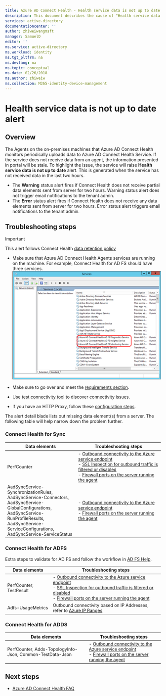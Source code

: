 ```yaml
---
title: Azure AD Connect Health - Health service data is not up to date alert | Microsoft Docs
description: This document describes the cause of "Health service data is not up to date" alert and how to troubleshoot it.
services: active-directory
documentationcenter: ''
author: zhiweiwangmsft
manager: SamuelD
editor: ''
ms.service: active-directory
ms.workload: identity
ms.tgt_pltfrm: na
ms.devlang: na
ms.topic: conceptual
ms.date: 02/26/2018
ms.author: zhiweiw
ms.collection: M365-identity-device-management
---
```


# Health service data is not up to date alert

## Overview
The Agents on the on-premises machines that Azure AD Connect Health monitors periodically uploads data to Azure AD Connect Health Service. If the service does not receive data from an agent, the information presented in portal will be stale. To highlight the issue, the service will raise **Health service data is not up to date** alert. This is generated when the service has not received data in the last two hours.  

* The **Warning** status alert fires if Connect Health does not receive partial data elements sent from server for two hours. Warning status alert does not trigger email notifications to the tenant admin.
* The **Error** status alert fires if Connect Health does not receive any data elements sent from server for two hours. Error status alert triggers email notifications to the tenant admin.


## Troubleshooting steps 

> [!IMPORTANT] 
> This alert follows Connect Health [data retention policy](reference-connect-health-user-privacy.md#data-retention-policy)

* Make sure that Azure AD Connect Health Agents services are running on the machine. For example, Connect Health for AD FS should have three services.  
  ![Verify Azure AD Connect Health](./media/how-to-connect-health-agent-install/install5.png)

* Make sure to go over and meet the [requirements section](how-to-connect-health-agent-install.md#requirements).
* Use [test connectivity tool](how-to-connect-health-agent-install.md#test-connectivity-to-azure-ad-connect-health-service) to discover connectivity issues.
* If you have an HTTP Proxy, follow these [configuration steps](how-to-connect-health-agent-install.md#configure-azure-ad-connect-health-agents-to-use-http-proxy). 

The alert detail blade lists out missing data element(s) from a server. The following table will help narrow down the problem further. 
### Connect Health for Sync

| Data elements | Troubleshooting steps |
| --- | --- | 
| PerfCounter | - [Outbound connectivity to the Azure service endpoint](https://docs.microsoft.com/azure/load-balancer/load-balancer-outbound-connections) <br />- [SSL Inspection for outbound traffic is filtered or disabled](https://technet.microsoft.com/library/ee796230.aspx) <br /> - [Firewall ports on the server running the agent](https://technet.microsoft.com/library/ms345310(v=sql.100).aspx) |
| AadSyncService-SynchronizationRules, <br /> AadSyncService-Connectors, <br /> AadSyncService-GlobalConfigurations, <br /> AadSyncService-RunProfileResults, <br /> AadSyncService-ServiceConfigurations, <br /> AadSyncService-ServiceStatus | - [Outbound connectivity to the Azure service endpoint](https://docs.microsoft.com/azure/load-balancer/load-balancer-outbound-connections) <br /> -  [Firewall ports on the server running the agent](https://technet.microsoft.com/library/ms345310(v=sql.100).aspx) | 

### Connect Health for ADFS

Extra steps to validate for AD FS and follow the workflow in [AD FS Help](https://adfshelp.microsoft.com/TroubleshootingGuides/Workflow/3ef51c1f-499e-4e07-b3c4-60271640e282).

| Data elements | Troubleshooting steps |
| --- | --- | 
| PerfCounter, TestResult | - [Outbound connectivity to the Azure service endpoint](https://docs.microsoft.com/azure/load-balancer/load-balancer-outbound-connections) <br />- [SSL Inspection for outbound traffic is filtered or disabled](https://technet.microsoft.com/library/ee796230.aspx) <br />-  [Firewall ports on the server running the agent](https://technet.microsoft.com/library/ms345310(v=sql.100).aspx) |
|  Adfs-UsageMetrics | Outbound connectivity based on IP Addresses, refer to [Azure IP Ranges](https://www.microsoft.com/download/details.aspx?id=41653) | 

### Connect Health for ADDS

| Data elements | Troubleshooting steps |
| --- | --- | 
| PerfCounter, Adds-TopologyInfo-Json, Common-TestData-Json | - [Outbound connectivity to the Azure service endpoint](https://docs.microsoft.com/azure/load-balancer/load-balancer-outbound-connections) <br /> -  [Firewall ports on the server running the agent](https://technet.microsoft.com/library/ms345310(v=sql.100).aspx) |


## Next steps
* [Azure AD Connect Health FAQ](reference-connect-health-faq.md)
